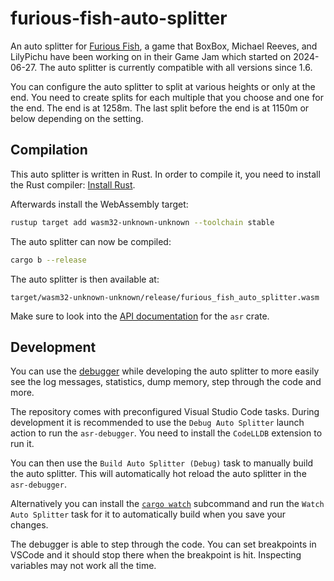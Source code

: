 # furious-fish-auto-splitter

An auto splitter for [Furious
Fish](https://furiousfishllc.itch.io/furious-fish), a game that BoxBox, Michael
Reeves, and LilyPichu have been working on in their Game Jam which started on
2024-06-27. The auto splitter is currently compatible with all versions since
1.6.

You can configure the auto splitter to split at various heights or only at the
end. You need to create splits for each multiple that you choose and one for the
end. The end is at 1258m. The last split before the end is at 1150m or below
depending on the setting.

## Compilation

This auto splitter is written in Rust. In order to compile it, you need to
install the Rust compiler: [Install Rust](https://www.rust-lang.org/tools/install).

Afterwards install the WebAssembly target:
```sh
rustup target add wasm32-unknown-unknown --toolchain stable
```

The auto splitter can now be compiled:
```sh
cargo b --release
```

The auto splitter is then available at:
```
target/wasm32-unknown-unknown/release/furious_fish_auto_splitter.wasm
```

Make sure to look into the [API documentation](https://livesplit.org/asr/asr/)
for the `asr` crate.

## Development

You can use the [debugger](https://github.com/LiveSplit/asr-debugger) while
developing the auto splitter to more easily see the log messages, statistics,
dump memory, step through the code and more.

The repository comes with preconfigured Visual Studio Code tasks. During
development it is recommended to use the `Debug Auto Splitter` launch action to
run the `asr-debugger`. You need to install the `CodeLLDB` extension to run it.

You can then use the `Build Auto Splitter (Debug)` task to manually build the
auto splitter. This will automatically hot reload the auto splitter in the
`asr-debugger`.

Alternatively you can install the [`cargo
watch`](https://github.com/watchexec/cargo-watch?tab=readme-ov-file#install)
subcommand and run the `Watch Auto Splitter` task for it to automatically build
when you save your changes.

The debugger is able to step through the code. You can set breakpoints in VSCode
and it should stop there when the breakpoint is hit. Inspecting variables may
not work all the time.

